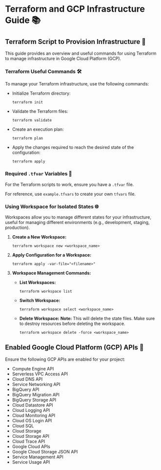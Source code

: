 # Terraform and GCP Infrastructure Guide 📚

## Terraform Script to Provision Infrastructure 🚀

This guide provides an overview and useful commands for using Terraform to manage infrastructure in Google Cloud Platform (GCP).

### Terraform Useful Commands 🛠️

To manage your Terraform infrastructure, use the following commands:

- Initialize Terraform directory:
  ```
  terraform init
  ```

- Validate the Terraform files:
  ```
  terraform validate
  ```

- Create an execution plan:
  ```
  terraform plan
  ```

- Apply the changes required to reach the desired state of the configuration:
  ```
  terraform apply
  ```

### Required `.tfvar` Variables 📝

For the Terraform scripts to work, ensure you have a `.tfvar` file.

For reference, use `example.tfvars` to create your own `tfvars` file.

### Using Workspace for Isolated States 🌐

Workspaces allow you to manage different states for your infrastructure, useful for managing different environments (e.g., development, staging, production).

1. **Create a New Workspace:**
   ```shell
   terraform workspace new <workspace_name>
   ```

2. **Apply Configuration for a Workspace:**
   ```shell
   terraform apply -var-file="<filename>"
   ```

3. **Workspace Management Commands:**
    - **List Workspaces:**
      ```shell
      terraform workspace list
      ```
    - **Switch Workspace:**
      ```shell
      terraform workspace select <workspace_name>
      ```
    - **Delete Workspace:**
      **Note:** This will delete the state files. Make sure to destroy resources before deleting the workspace.
      ```shell
      terraform workspace delete -force <workspace_name>
      ```

## Enabled Google Cloud Platform (GCP) APIs 🔌

Ensure the following GCP APIs are enabled for your project:

- Compute Engine API
- Serverless VPC Access API
- Cloud DNS API
- Service Networking API
- BigQuery API
- BigQuery Migration API
- BigQuery Storage API
- Cloud Datastore API
- Cloud Logging API
- Cloud Monitoring API
- Cloud OS Login API
- Cloud SQL
- Cloud Storage
- Cloud Storage API
- Cloud Trace API
- Google Cloud APIs
- Google Cloud Storage JSON API
- Service Management API
- Service Usage API
